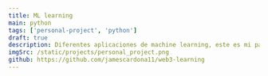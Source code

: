 ```yaml
---
title: ML learning
main: python
tags: ['personal-project', 'python']
draft: true
description: Diferentes aplicaciones de machine learning, este es mi path de aprendizaje para aprender ML, deep learning, IA entre otras cosas. Soy un novato en esto pero con interés de crear a Skynet (LOL)
imgSrc: /static/projects/personal_project.png
github: https://github.com/jamescardona11/web3-learning
---
```


